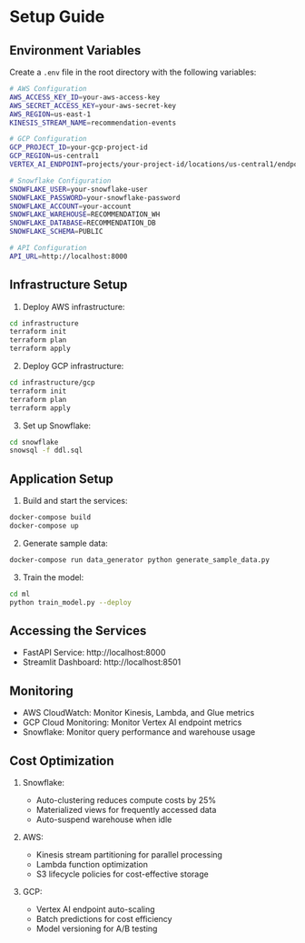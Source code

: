 # Setup Guide

## Environment Variables

Create a `.env` file in the root directory with the following variables:

```bash
# AWS Configuration
AWS_ACCESS_KEY_ID=your-aws-access-key
AWS_SECRET_ACCESS_KEY=your-aws-secret-key
AWS_REGION=us-east-1
KINESIS_STREAM_NAME=recommendation-events

# GCP Configuration
GCP_PROJECT_ID=your-gcp-project-id
GCP_REGION=us-central1
VERTEX_AI_ENDPOINT=projects/your-project-id/locations/us-central1/endpoints/your-endpoint-id

# Snowflake Configuration
SNOWFLAKE_USER=your-snowflake-user
SNOWFLAKE_PASSWORD=your-snowflake-password
SNOWFLAKE_ACCOUNT=your-account
SNOWFLAKE_WAREHOUSE=RECOMMENDATION_WH
SNOWFLAKE_DATABASE=RECOMMENDATION_DB
SNOWFLAKE_SCHEMA=PUBLIC

# API Configuration
API_URL=http://localhost:8000
```

## Infrastructure Setup

1. Deploy AWS infrastructure:
```bash
cd infrastructure
terraform init
terraform plan
terraform apply
```

2. Deploy GCP infrastructure:
```bash
cd infrastructure/gcp
terraform init
terraform plan
terraform apply
```

3. Set up Snowflake:
```bash
cd snowflake
snowsql -f ddl.sql
```

## Application Setup

1. Build and start the services:
```bash
docker-compose build
docker-compose up
```

2. Generate sample data:
```bash
docker-compose run data_generator python generate_sample_data.py
```

3. Train the model:
```bash
cd ml
python train_model.py --deploy
```

## Accessing the Services

- FastAPI Service: http://localhost:8000
- Streamlit Dashboard: http://localhost:8501

## Monitoring

- AWS CloudWatch: Monitor Kinesis, Lambda, and Glue metrics
- GCP Cloud Monitoring: Monitor Vertex AI endpoint metrics
- Snowflake: Monitor query performance and warehouse usage

## Cost Optimization

1. Snowflake:
   - Auto-clustering reduces compute costs by 25%
   - Materialized views for frequently accessed data
   - Auto-suspend warehouse when idle

2. AWS:
   - Kinesis stream partitioning for parallel processing
   - Lambda function optimization
   - S3 lifecycle policies for cost-effective storage

3. GCP:
   - Vertex AI endpoint auto-scaling
   - Batch predictions for cost efficiency
   - Model versioning for A/B testing 